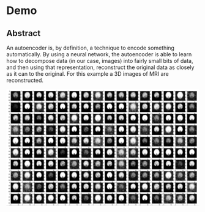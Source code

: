# Demo
## Abstract
An autoencoder is, by definition, a technique to encode something automatically. By using a neural network, the autoencoder is able to learn how to decompose data (in our case, images) into fairly small bits of data, and then using that representation, reconstruct the original data as closely as it can to the original. For this example a 3D images of MRI are reconstructed.
<div style="display: flex; justify-content: center">
    <img src="assets/figures.jpeg" style="width: 80rem;" />
</div>
